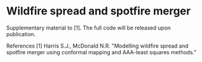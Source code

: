 # Wildfire spread and spotfire merger
Supplementary material to [1]. The full code will be released upon publication.

References 
[1] Harris S.J., McDonald N.R. "Modelling wildfire spread and spotfire merger using conformal mapping and AAA-least squares methods."
